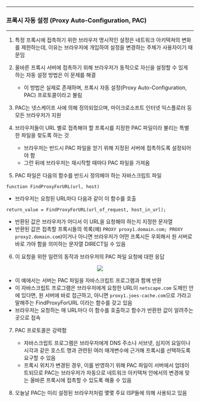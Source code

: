 -----
### 프록시 자동 설정 (Proxy Auto-Configuration, PAC)
-----
1. 특정 프록시에 접촉하기 위한 브라우저 명시적인 설정은 네트워크 아키텍쳐의 변화를 제한하는데, 이유는 브라우저에 개입하여 설정을 변경하는 주체가 사용자이기 때문임
2. 올바른 프록시 서버에 접촉하기 위해 브라우저가 동적으로 자신을 설정할 수 있게 하는 자동 설정 방법은 이 문제를 해결
   - 이 방법은 실제로 존재하며, 프록시 자동 설정(Proxy Auto-Configuration, PAC) 프로토콜이라고 불림

3. PAC는 넷스케이프 사에 의해 정의되었으며, 마이크로소프트 인터넷 익스플로러 등 모든 브라우저가 지원
4. 브라우저들이 URL 별로 접촉해야 할 프록시를 지정한 PAC 파일이라 불리는 특별한 파일을 찾도록 하는 것
   - 브라우저는 반드시 PAC 파일을 얻기 위해 지정된 서버에 접촉하도록 설정되어야 함
   - 그런 뒤에 브라우저는 재시작할 때마다 PAC 파일을 가져옴

5. PAC 파일은 다음의 함수를 반드시 정의헤야 하는 자바스크립트 파일
```
function FindProxyForURL(url, host)
```
   - 브라우저는 요청된 URL마다 다음과 같이 이 함수를 호출
```
return_value = FindProxyForURL(url_of_request, host_in_url);
```
   - 반환된 값은 브라우저가 어디서 이 URL을 요청해야 하는지 지정한 문자열
   - 반환된 값은 접촉할 프록시들의 목록(예) ```PROXY proxy1.domain.com; PROXY proxy2.domain.com```)이거나 아니면 브라우저가 어떤 프록시든 우회해서 원 서버로 바로 가야 함을 의미하는 문자열 DIRECT일 수 있음

6. 이 요청을 위한 일련의 동작과 브라우저의 PAC 파일 요청에 대한 응답
<div align="center">
<img src="https://github.com/user-attachments/assets/030ac01f-9a12-48c4-a07d-a3382996998b">
</div>

  - 이 예에서는 서버는 PAC 파일을 자바스크립트 프로그램과 함께 반환
  - 이 자바스크립트 프로그램은 브라우저에게 요청한 URL이 ```netscape.com``` 도메인 안에 있다면, 원 서버에 바로 접근하고, 아니면 ```proxy1.joes-cache.com```으로 가라고 말해주는 FindProxyForURL 이라는 함수를 갖고 있음
  - 브라우저는 요청하는 매 URL마다 이 함수를 호출하고 함수가 반환한 값이 알려주는 곳으로 접속

7. PAC 프로토콜은 강력함
   - 자바스크립트 프로그램은 브라우저에게 DNS 주소나 서브넷, 심지어 요일이나 시각과 같은 호스트 명과 관련된 여러 매개변수에 근거해 프록시를 선택하도록 요구할 수 있음
   - 프록시 위치가 변경된 경우, 이를 반영하기 위해 PAC 파일이 서버에서 업데이트되므로 PAC는 브라우저가 자동으로 네트워크 아키텍쳐 안에서의 변경에 맞는 올바른 프록시에 접촉할 수 있도록 해줄 수 있음
  
8. 오늘날 PAC는 미리 설정된 브라우저처럼 몇몇 주요 ISP들에 의해 사용되고 있음
